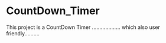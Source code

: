 # CountDown_Timer
This project is a CountDown Timer ................... which also user friendly..........
